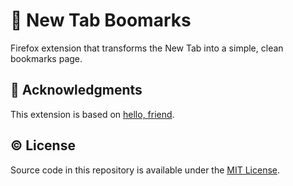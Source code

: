 # 🔖 New Tab Boomarks

<!-- ![Mozilla Add-on](https://img.shields.io/amo/v/newtab-notes@semanticdata) ![Add-on rating](https://img.shields.io/amo/rating/newtab-notes@semanticdata) ![Add-on downloads](https://img.shields.io/amo/dw/newtab-notes@semanticdata) ![Add-on users](https://img.shields.io/amo/users/newtab-notes@semanticdata) ![License](https://img.shields.io/github/license/semanticdata/firefox-new-tab-notes) -->

Firefox extension that transforms the New Tab into a simple, clean bookmarks page.

<!-- [![Get the Addon](https://raw.githubusercontent.com/semanticdata/text-revealer-firefox-extension/master/firefox.png)](https://addons.mozilla.org/en-US/firefox/addon/new-tab-note/) -->

<!-- ## ✨ Features

- Integrates Firefox Sync. Access your notes across browser instances.
- Dark/Light themes and toggle.
- Autosaves your content after every keystroke.
- Uses [Bulma](https://bulma.io/) for styling.
- Uses [Fira Code](https://github.com/tonsky/FiraCode) as default font. -->

<!-- ## 🖼 Screenshots

![screenshot light theme](screenshot.png) _Light mode_

![screenshot dark theme](screenshot-dark.png) _Dark mode_ -->

<!-- ## Roadmap / Contributions

See <https://github.com/semanticdata/new-tab-bookmarks/issues> -->

<!-- ## Local Development

Firefox

1. Go to `about:debugging` in address bar
2. Click _Load Temporary Add-on_ button on top right
3. Open any file at root directory of this extension's source

Chrome

1. Go to `chrome://extensions/` in address bar
2. Tick _Developer mode_ toggle at top right
3. Click _Load Unpacked_
4. Choose the directory of this extenson's source code -->

<!--
## Changes from Upstream

- Placeholder
-->

## 💜 Acknowledgments

This extension is based on [hello, friend](https://github.com/jaywick/hello-friend).

## © License

Source code in this repository is available under the [MIT License](LICENSE).
